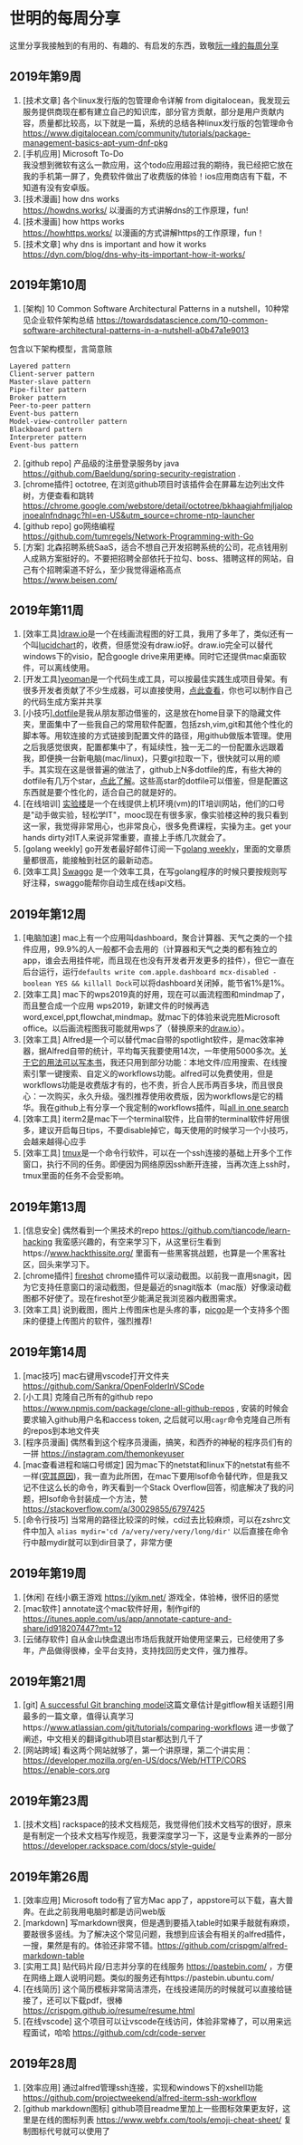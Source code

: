 # 世明的每周分享
这里分享我接触到的有用的、有趣的、有启发的东西，致敬[阮一峰的每周分享](http://www.ruanyifeng.com/blog/weekly/)
## 2019年第9周
1. [技术文章] 各个linux发行版的包管理命令详解 from digitalocean，我发现云服务提供商现在都有建立自己的知识库，部分官方贡献，部分是用户贡献内容，质量都比较高，以下就是一篇，系统的总结各种linux发行版的包管理命令  
https://www.digitalocean.com/community/tutorials/package-management-basics-apt-yum-dnf-pkg  
2. [手机应用] Microsoft To-Do  
我没想到微软有这么一款应用，这个todo应用超过我的期待，我已经把它放在我的手机第一屏了，免费软件做出了收费版的体验！ios应用商店有下载，不知道有没有安卓版。
3. [技术漫画] how dns works  
https://howdns.works/ 以漫画的方式讲解dns的工作原理，fun!  
4. [技术漫画] how https works  
https://howhttps.works/ 以漫画的方式讲解https的工作原理，fun！ 
5. [技术文章] why dns is important and how it works  
https://dyn.com/blog/dns-why-its-important-how-it-works/
## 2019年第10周
1. [架构] 10 Common Software Architectural Patterns in a nutshell，10种常见企业软件架构总结
https://towardsdatascience.com/10-common-software-architectural-patterns-in-a-nutshell-a0b47a1e9013

包含以下架构模型，言简意赅  
```
Layered pattern
Client-server pattern
Master-slave pattern
Pipe-filter pattern
Broker pattern
Peer-to-peer pattern
Event-bus pattern
Model-view-controller pattern
Blackboard pattern
Interpreter pattern
Event-bus pattern
```
2. [github repo] 产品级的注册登录服务by java  
https://github.com/Baeldung/spring-security-registration . 
3. [chrome插件] octotree, 在浏览github项目时该插件会在屏幕左边列出文件树，方便查看和跳转  
https://chrome.google.com/webstore/detail/octotree/bkhaagjahfmjljalopjnoealnfndnagc?hl=en-US&utm_source=chrome-ntp-launcher  
4. [github repo] go网络编程  
https://github.com/tumregels/Network-Programming-with-Go
5. [方案] 北森招聘系统SaaS，适合不想自己开发招聘系统的公司，花点钱用别人成熟方案挺好的。不要把招聘全部依托于拉勾、boss、猎聘这样的网站，自己有个招聘渠道不好么，至少我觉得逼格高点     
https://www.beisen.com/  
## 2019年第11周
1. [效率工具][draw.io](https://draw.io)是一个在线画流程图的好工具，我用了多年了，类似还有一个叫[lucidchart](https://www.lucidchart.com)的，收费，但感觉没有draw.io好。draw.io完全可以替代windows下的visio，配合google drive来用更棒。同时它还提供mac桌面软件，可以离线使用。  
2. [开发工具][yeoman](https://yeoman.io)是一个代码生成工具，可以按最佳实践生成项目骨架。有很多开发者贡献了不少生成器，可以直接使用，[点此查看](https://yeoman.io/generators/)，你也可以制作自己的代码生成方案并共享  
3. [小技巧][.dotfile](https://github.com/huahuayu/.dotfile)是我从朋友那边借鉴的，这是放在home目录下的隐藏文件夹，里面集中了一些我自己的常用软件配置，包括zsh,vim,git和其他个性化的脚本等。用软连接的方式链接到配置文件的路径，用github做版本管理。使用之后我感觉很爽，配置都集中了，有延续性，独一无二的一份配置永远跟着我，即便换一台新电脑(mac/linux)，只要git拉取一下，很快就可以用的顺手。其实现在这是很普遍的做法了，github上N多dotfile的库，有些大神的dotfile有几万个star，[点此了解](https://github.com/search?q=dotfile)。这些高star的dotfile可以借鉴，但是配置这东西就是要个性化的，适合自己的就是好的。  
4. [在线培训] [实验楼](https://www.shiyanlou.com/)是一个在线提供上机环境(vm)的IT培训网站，他们的口号是"动手做实验，轻松学IT"，mooc现在有很多家，像实验楼这种的我只看到这一家，我觉得非常用心，也非常良心，很多免费课程，实操为主。get your hands dirty对IT人来说非常重要，直接上手练几次就会了。
5. [golang weekly] go开发者最好邮件订阅一下[golang weekly](https://golangweekly.com/)，里面的文章质量都很高，能接触到社区的最新动态。  
6. [效率工具] [Swaggo](https://github.com/swaggo) 是一个效率工具，在写golang程序的时候只要按规则写好注释，swaggo能帮你自动生成在线api文档。 
## 2019年第12周
1. [电脑加速] mac上有一个应用叫dashboard，聚合计算器、天气之类的一个挂件应用，99.9%的人一般都不会去用的（计算器和天气之类的都有独立的app，谁会去用挂件呢，而且现在也没有开发者开发更多的挂件），但它一直在后台运行，运行`defaults write com.apple.dashboard mcx-disabled -boolean YES && killall Dock`可以将dashboard关闭掉，能节省1%是1%。 
2. [效率工具] mac下的wps2019真的好用，现在可以画流程图和mindmap了，而且整合成一个应用 wps2019，新建文件的时候再选word,excel,ppt,flowchat,mindmap。就mac下的体验来说完胜Microsoft office。以后画流程图我可能就用wps了（替换原来的[draw.io](https://draw.io)）。  
3. [效率工具] Alfred是一个可以替代mac自带的spotlight软件，是mac效率神器，据Alfred自带的统计，平均每天我要使用14次，一年使用5000多次。[关于它的用法可以写本书](http://louiszhai.github.io/2018/05/31/alfred/)，我还只用到部分功能：本地文件/应用搜索、在线搜索引擎一键搜索、自定义的workflows功能。alfred可以免费使用，但是workflows功能是收费版才有的，也不贵，折合人民币两百多块，而且很良心：一次购买，永久升级。强烈推荐使用收费版，因为workflows是它的精华。我在github上有分享一个我定制的workflows插件，叫[all in one search](https://github.com/huahuayu/all-in-one-search-workflows)  
4. [效率工具] iterm2是mac下一个terminal软件，比自带的terminal软件好用很多，建议开启每日tips，不要disable掉它，每天使用的时候学习一个小技巧，会越来越得心应手  
5. [效率工具] [tmux](https://hackernoon.com/a-gentle-introduction-to-tmux-8d784c404340)是一个命令行软件，可以在一个ssh连接的基础上开多个工作窗口，执行不同的任务。即便因为网络原因ssh断开连接，当再次连上ssh时，tmux里面的任务不会受影响。  

## 2019年第13周
1. [信息安全] 偶然看到一个黑技术的repo https://github.com/tiancode/learn-hacking 我蛮感兴趣的，有空来学习下，从这里衍生看到https://www.hackthissite.org/ 里面有一些黑客挑战题，也算是一个黑客社区，回头来学习下。  
2. [chrome插件] [fireshot](https://chrome.google.com/webstore/detail/take-webpage-screenshots/mcbpblocgmgfnpjjppndjkmgjaogfceg) chrome插件可以滚动截图。以前我一直用snagit，因为它支持任意窗口的滚动截图，但是最近的snagit版本（mac版）好像滚动截图都不好使了。现在fireshot至少能满足我浏览器内截图需求。  
3. [效率工具] 说到截图，图片上传图床也是头疼的事，[picgo](https://github.com/Molunerfinn/PicGo)是一个支持多个图床的便捷上传图片的软件，强烈推荐!   

## 2019年第14周
1. [mac技巧] mac右键用vscode打开文件夹 https://github.com/Sankra/OpenFolderInVSCode  
2. [小工具] 克隆自己所有的github repo https://www.npmjs.com/package/clone-all-github-repos , 安装的时候会要求输入github用户名和access token, 之后就可以用`cagr`命令克隆自己所有的repos到本地文件夹  
3. [程序员漫画] 偶然看到这个程序员漫画，搞笑，和西乔的神秘的程序员们有的一拼 https://instagram.com/themonkeyuser  
4. [mac查看进程和端口号绑定] 因为mac下的netstat和linux下的netstat有些不一样([究其原因](https://tonydeng.github.io/2016/07/07/use-lsof-to-replace-netstat/))，我一直为此所困，在mac下要用lsof命令替代昨，但是我又记不住这么长的命令，昨天看到一个Stack Overflow回答，彻底解决了我的问题，把lsof命令封装成一个方法，赞 https://stackoverflow.com/a/30029855/6797425   
5. [命令行技巧] 当常用的路径比较深的时候，cd过去比较麻烦，可以在zshrc文件中加入 `alias mydir='cd /a/very/very/very/long/dir'` 以后直接在命令行中敲mydir就可以到dir目录了，非常方便  

## 2019年第19周
1. [休闲] 在线小霸王游戏 https://yikm.net/ 游戏全，体验棒，很怀旧的感觉  
2. [mac软件] annotate这个mac软件好用，制作gif的 https://itunes.apple.com/us/app/annotate-capture-and-share/id918207447?mt=12  
3. [云储存软件] 自从金山快盘退出市场后我就开始使用坚果云，已经使用了多年，产品做得很棒，全平台支持，支持找回历史文件，强力推荐。  

## 2019年第21周
1. [git] [A successful Git branching model](https://nvie.com/posts/a-successful-git-branching-model/)这篇文章估计是gitflow相关话题引用最多的一篇文章，值得认真学习https://www.atlassian.com/git/tutorials/comparing-workflows 进一步做了阐述，中文相关的翻译github项目star都达到几千了   
2. [网站跨域] 看这两个网站就够了，第一个讲原理，第二个讲实用：https://developer.mozilla.org/en-US/docs/Web/HTTP/CORS https://enable-cors.org

## 2019年第23周
1. [技术文档] rackspace的技术文档规范，我觉得他们技术文档写的很好，原来是有制定一个技术文档写作规范，我要深度学习一下，这是专业素养的一部分 https://developer.rackspace.com/docs/style-guide/

## 2019年第26周  
1. [效率应用] Microsoft todo有了官方Mac app了，appstore可以下载，喜大普奔。在此之前我用电脑时都是访问web版  
2. [markdown] 写markdown很爽，但是遇到要插入table时如果手敲就有麻烦，要敲很多竖线。为了解决这个常见问题，我想到应该会有相关的alfred插件，一搜，果然是有的。体验还非常不错。https://github.com/crispgm/alfred-markdown-table  
3. [实用工具] 贴代码片段/日志并分享的在线服务 https://pastebin.com/ ，方便在网络上跟人说明问题。类似的服务还有https://pastebin.ubuntu.com/ 
4. [在线简历] 这个简历模板非常简洁漂亮，在线投递简历的时候就可以直接给链接了，还可以下载pdf，很棒 https://crispgm.github.io/resume/resume.html  
5. [在线vscode] 这个项目可以让vscode在线访问，体验非常棒了，可以用来远程面试，哈哈 https://github.com/cdr/code-server

## 2019年28周
1. [效率应用] 通过alfred管理ssh连接，实现和windows下的xshell功能  https://github.com/projectweekend/alfred-iterm-ssh-workflow  
2. [github markdown图标] github项目readme里加上一些图标效果更友好，这里是在线的图标列表 https://www.webfx.com/tools/emoji-cheat-sheet/ 复制图标代号就可以使用了  

